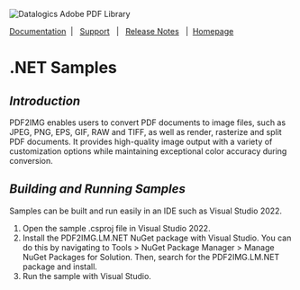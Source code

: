 ![Datalogics Adobe PDF Library](https://raw.github.com/datalogics/dl-icons/develop/DLBanner_Nuget.png)

[Documentation](https://docs.datalogics.com/PDF2IMG/index.html) &nbsp;| &nbsp; [Support](https://www.datalogics.com/tech-support-pdfs/) &nbsp; | &nbsp; [Release Notes](https://docs.datalogics.com/PDF2IMG/Release_Notes.html) &nbsp; | &nbsp;[Homepage](https://www.datalogics.com)


# .NET Samples
## ***Introduction***
PDF2IMG enables users to convert PDF documents to image files, such as JPEG, PNG, EPS, GIF, RAW and TIFF, as well as render, rasterize and split PDF documents. It provides high-quality image output with a variety of customization options while maintaining exceptional color accuracy during conversion.

## ***Building and Running Samples***
Samples can be built and run easily in an IDE such as Visual Studio 2022.

1. Open the sample .csproj file in Visual Studio 2022.
2. Install the PDF2IMG.LM.NET NuGet package with Visual Studio. You can do this by navigating to Tools > NuGet Package Manager > Manage NuGet Packages for Solution. Then, search for the PDF2IMG.LM.NET package and install.
3. Run the sample with Visual Studio.
